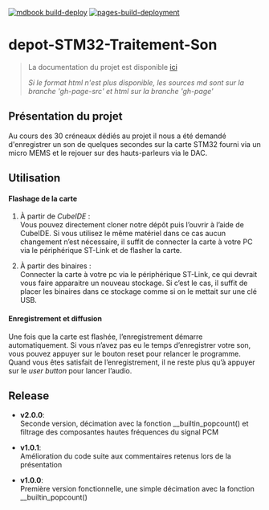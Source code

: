 [![mdbook build-deploy](https://github.com/tanguy-rdt/depot-ensta-STM32-Traitement-Son/actions/workflows/gh-pages.yml/badge.svg)](https://github.com/tanguy-rdt/depot-ensta-STM32-Traitement-Son/actions/workflows/gh-pages.yml)
[![pages-build-deployment](https://github.com/tanguy-rdt/depot-ensta-STM32-Traitement-Son/actions/workflows/pages/pages-build-deployment/badge.svg)](https://github.com/tanguy-rdt/depot-ensta-STM32-Traitement-Son/actions/workflows/pages/pages-build-deployment)

#  depot-STM32-Traitement-Son 

> La documentation du projet est disponible [ici](https://tanguy-rdt.github.io/depot-ensta-STM32-Traitement-Son/presentation/presentation.html)
>
> _Si le format html n'est plus disponible, les sources md sont sur la branche 'gh-page-src' et html sur la branche 'gh-page'_



## Présentation du projet

Au cours des 30 créneaux dédiés au projet il nous a été demandé d'enregistrer un son de quelques secondes sur la carte STM32 fourni via un micro MEMS et le rejouer sur des hauts-parleurs via le DAC.


## Utilisation

#### Flashage de la carte

1. À partir de _CubeIDE_ : \
  Vous pouvez directement cloner notre dépôt puis l’ouvrir à l’aide de CubeIDE. Si vous utilisez le même matériel dans ce cas aucun changement n’est nécessaire, il suffit de connecter la carte à votre PC via le périphérique ST-Link et de flasher la carte.

2. À partir des binaires : \
   Connecter la carte à votre pc via le périphérique ST-Link, ce qui devrait vous faire apparaitre un nouveau stockage. Si c’est le cas, il suffit de placer les binaires dans ce stockage comme si on le mettait sur une clé USB.

#### Enregistrement et diffusion

Une fois que la carte est flashée, l’enregistrement démarre automatiquement. Si vous n’avez pas eu le temps d’enregistrer votre son, vous pouvez appuyer sur le bouton reset pour relancer le programme. Quand vous êtes satisfait de l’enregistrement, il ne reste plus qu’à appuyer sur le _user button_ pour lancer l’audio. 


## Release

- __v2.0.0__: \
  Seconde version, décimation avec la fonction __builtin_popcount() et filtrage des composantes hautes fréquences du signal PCM

- __v1.0.1__: \
  Amélioration du code suite aux commentaires retenus lors de la présentation 

- __v1.0.0__: \
  Première version fonctionnelle, une simple décimation avec la fonction __builtin_popcount()
